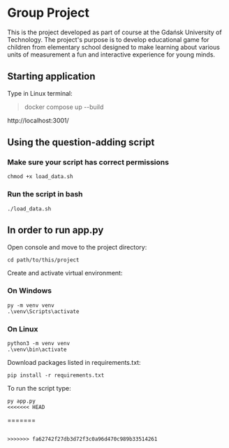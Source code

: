 # Group Project 
This is the project developed as part of course at the Gdańsk University of Technology. 
The project's purpose is to develop educational game for children from elementary school designed to make learning about various units of measurement a fun and interactive experience for young minds.

## Starting application  
Type in Linux terminal:   
> docker compose up --build   

http://localhost:3001/

## Using the question-adding script
### Make sure your script has correct permissions
```
chmod +x load_data.sh
```
### Run the script in bash
```
./load_data.sh
```

## In order to run app.py
Open console and move to the project directory:
```
cd path/to/this/project
```
Create and activate virtual environment:
### On Windows

```
py -m venv venv
.\venv\Scripts\activate
```
### On Linux
```
python3 -m venv venv
.\venv\bin\activate
```
Download packages listed in requirements.txt:
```
pip install -r requirements.txt
```
To run the script type:
```
py app.py
<<<<<<< HEAD
```
=======
``` -->

>>>>>>> fa62742f27db3d72f3c0a96d470c989b33514261
